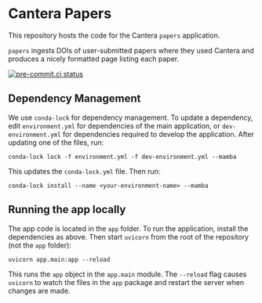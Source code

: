 # Cantera Papers

This repository hosts the code for the Cantera `papers` application.

`papers` ingests DOIs of user-submitted papers where they used Cantera and produces a nicely formatted page listing each paper.

[![pre-commit.ci status](https://results.pre-commit.ci/badge/github/Cantera/cantera-papers/main.svg)](https://results.pre-commit.ci/latest/github/Cantera/cantera-papers/main)

## Dependency Management

We use `conda-lock` for dependency management. To update a dependency, edit `environment.yml` for dependencies of the main application, or `dev-environment.yml` for dependencies required to develop the application. After updating one of the files, run:

```shell
conda-lock lock -f environment.yml -f dev-environment.yml --mamba
```

This updates the `conda-lock.yml` file. Then run:

```shell
conda-lock install --name <your-environment-name> --mamba
```

## Running the app locally

The app code is located in the `app` folder. To run the application, install the dependencies as above. Then start `uvicorn` from the root of the repository (not the `app` folder):

```shell
uvicorn app.main:app --reload
```

This runs the `app` object in the `app.main` module. The `--reload` flag causes `uvicorn` to watch the files in the `app` package and restart the server when changes are made.
